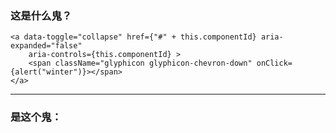 ### 这是什么鬼？

    <a data-toggle="collapse" href={"#" + this.componentId} aria-expanded="false" 
        aria-controls={this.componentId} >
        <span className="glyphicon glyphicon-chevron-down" onClick={alert("winter")}></span>
    </a>

- - -
### 是这个鬼：
